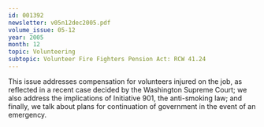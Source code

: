 ```yaml
---
id: 001392
newsletter: v05n12dec2005.pdf
volume_issue: 05-12
year: 2005
month: 12
topic: Volunteering
subtopic: Volunteer Fire Fighters Pension Act: RCW 41.24
---
```


This issue addresses compensation for volunteers injured on the job, as reflected  in a recent case decided by the Washington Supreme Court; we also address the implications of Initiative 901, the anti-smoking law; and finally, we talk about plans for continuation of government in the event of an emergency.